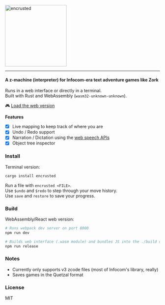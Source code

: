 <img src="https://demille.github.io/encrusted/src/img/name.svg" alt="encrusted" width="200px;"/>

---

#### A z-machine (interpreter) for Infocom-era text adventure games like Zork

Runs in a web interface or directly in a terminal.  
Built with Rust and WebAssembly (`wasm32-unknown-unknown`).

🎮 [Load the web version][web]

**Features**
- [x] Live mapping to keep track of where you are
- [x] Undo / Redo support
- [x] Narration / Dictation using the [web speech APIs][APIs]
- [x] Object tree inspector

[web]: https://sterlingdemille.com/encrusted
[APIs]: https://developer.mozilla.org/en-US/docs/Web/API/Web_Speech_API

### Install
Terminal version:

```sh
cargo install encrusted
```

Run a file with `encrusted <FILE>`.  
Use `$undo` and `$redo` to step through your move history.  
Use `save` and `restore` to save your progress.

### Build
WebAssembly/React web version:

```sh
# Runs webpack dev server on port 8000
npm run dev

# Builds web interface (.wasm module) and bundles JS into the ./build directory
npm run release
```

### Notes
- Currently only supports v3 zcode files (most of Infocom's library, really)
- Saves games in the Quetzal format


### License
MIT
